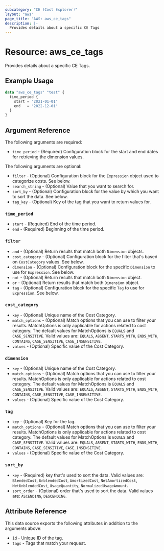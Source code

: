 ```yaml
---
subcategory: "CE (Cost Explorer)"
layout: "aws"
page_title: "AWS: aws_ce_tags"
description: |-
  Provides details about a specific CE Tags
---
```


# Resource: aws_ce_tags

Provides details about a specific CE Tags.

## Example Usage

```terraform
data "aws_ce_tags" "test" {
  time_period {
    start = "2021-01-01"
    end   = "2022-12-01"
  }
}
```

## Argument Reference

The following arguments are required:

* `time_period` - (Required) Configuration block for the start and end dates for retrieving the dimension values.

The following arguments are optional:

* `filter` - (Optional) Configuration block for the `Expression` object used to categorize costs. See below.
* `search_string` - (Optional) Value that you want to search for.
* `sort_by` - (Optional) Configuration block for the value by which you want to sort the data. See below.
* `tag_key` - (Optional) Key of the tag that you want to return values for.

### `time_period`

* `start` - (Required) End of the time period.
* `end` - (Required) Beginning of the time period.

### `filter`

* `and` - (Optional) Return results that match both `Dimension` objects.
* `cost_category` - (Optional) Configuration block for the filter that's based on `CostCategory` values. See below.
* `dimension` - (Optional) Configuration block for the specific `Dimension` to use for `Expression`. See below.
* `not` - (Optional) Return results that match both `Dimension` object.
* `or` - (Optional) Return results that match both `Dimension` object.
* `tag` - (Optional) Configuration block for the specific `Tag` to use for `Expression`. See below.

### `cost_category`

* `key` - (Optional) Unique name of the Cost Category.
* `match_options` - (Optional) Match options that you can use to filter your results. MatchOptions is only applicable for actions related to cost category. The default values for MatchOptions is `EQUALS` and `CASE_SENSITIVE`. Valid values are: `EQUALS`,  `ABSENT`, `STARTS_WITH`, `ENDS_WITH`, `CONTAINS`, `CASE_SENSITIVE`, `CASE_INSENSITIVE`.
* `values` - (Optional) Specific value of the Cost Category.

### `dimension`

* `key` - (Optional) Unique name of the Cost Category.
* `match_options` - (Optional) Match options that you can use to filter your results. MatchOptions is only applicable for actions related to cost category. The default values for MatchOptions is `EQUALS` and `CASE_SENSITIVE`. Valid values are: `EQUALS`,  `ABSENT`, `STARTS_WITH`, `ENDS_WITH`, `CONTAINS`, `CASE_SENSITIVE`, `CASE_INSENSITIVE`.
* `values` - (Optional) Specific value of the Cost Category.

### `tag`

* `key` - (Optional) Key for the tag.
* `match_options` - (Optional) Match options that you can use to filter your results. MatchOptions is only applicable for actions related to cost category. The default values for MatchOptions is `EQUALS` and `CASE_SENSITIVE`. Valid values are: `EQUALS`,  `ABSENT`, `STARTS_WITH`, `ENDS_WITH`, `CONTAINS`, `CASE_SENSITIVE`, `CASE_INSENSITIVE`.
* `values` - (Optional) Specific value of the Cost Category.

### `sort_by`

* `key` - (Required) key that's used to sort the data. Valid values are: `BlendedCost`,  `UnblendedCost`, `AmortizedCost`, `NetAmortizedCost`, `NetUnblendedCost`, `UsageQuantity`, `NormalizedUsageAmount`.
* `sort_order` - (Optional) order that's used to sort the data. Valid values are: `ASCENDING`,  `DESCENDING`.

## Attribute Reference

This data source exports the following attributes in addition to the arguments above:

* `id` - Unique ID of the tag.
* `tags` - Tags that match your request.
